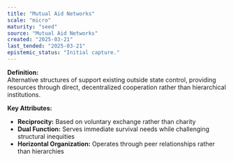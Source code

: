 ```yaml
---
title: "Mutual Aid Networks"
scale: "micro"
maturity: "seed"
source: "Mutual Aid Networks"
created: "2025-03-21"
last_tended: "2025-03-21"
epistemic_status: "Initial capture."
---
```

**Definition:**  
Alternative structures of support existing outside state control, providing resources through direct, decentralized cooperation rather than hierarchical institutions.

**Key Attributes:**  
- **Reciprocity:** Based on voluntary exchange rather than charity  
- **Dual Function:** Serves immediate survival needs while challenging structural inequities  
- **Horizontal Organization:** Operates through peer relationships rather than hierarchies
